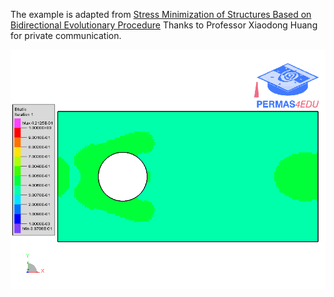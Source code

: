 The example is adapted from [Stress Minimization of Structures Based on Bidirectional Evolutionary Procedure](https://doi.org/10.1061/(ASCE)ST.1943-541X.0002264)
Thanks to Professor Xiaodong Huang for private communication.

![Element filling ratio](efratio.gif)
